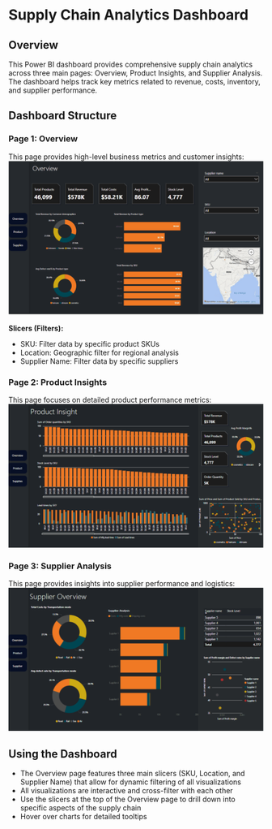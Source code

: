 # Supply Chain Analytics Dashboard
## Overview
This Power BI dashboard provides comprehensive supply chain analytics across three main pages: Overview, Product Insights, and Supplier Analysis. The dashboard helps track key metrics related to revenue, costs, inventory, and supplier performance.

## Dashboard Structure

### Page 1: Overview
This page provides high-level business metrics and customer insights:
![Overview](https://github.com/prashanthvaditha/Supply_Chain_Dashboard/blob/main/Overview.gif)


**Slicers (Filters):**
- SKU: Filter data by specific product SKUs
- Location: Geographic filter for regional analysis
- Supplier Name: Filter data by specific suppliers

### Page 2: Product Insights
This page focuses on detailed product performance metrics:
![Product](https://github.com/prashanthvaditha/Supply_Chain_Dashboard/blob/main/Product%20Insight.gif)


### Page 3: Supplier Analysis
This page provides insights into supplier performance and logistics:
![Supplier](https://github.com/prashanthvaditha/Supply_Chain_Dashboard/blob/main/Supplier.gif)


## Using the Dashboard
- The Overview page features three main slicers (SKU, Location, and Supplier Name) that allow for dynamic filtering of all visualizations
- All visualizations are interactive and cross-filter with each other
- Use the slicers at the top of the Overview page to drill down into specific aspects of the supply chain
- Hover over charts for detailed tooltips




